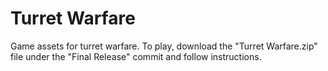 # Turret Warfare
 Game assets for turret warfare. To play, download the "Turret Warfare.zip" file under the "Final Release" commit and follow instructions.
